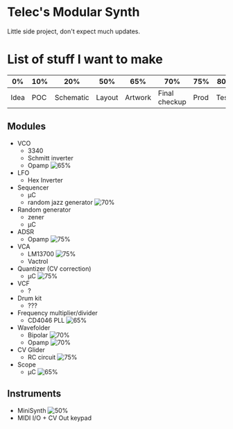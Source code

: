 # Telec's Modular Synth

Little side project, don't expect much updates.

# List of stuff I want to make

| 0%   | 10% | 20%       | 50%    | 65%     | 70%           | 75%  | 80%   | 100% |
|----- |---- |---------- |------- |-------- |-------------- |----- |------ |----- |
| Idea | POC | Schematic | Layout | Artwork | Final checkup | Prod | Tests | Done |

## Modules

* VCO
	- 3340
	- Schmitt inverter
	- Opamp ![65%](https://progress-bar.dev/75)
* LFO
	- Hex Inverter
* Sequencer
	- µC
	- random jazz generator ![70%](https://progress-bar.dev/75)
* Random generator
	- zener
	- µC
* ADSR
	- Opamp ![75%](https://progress-bar.dev/75)
* VCA
	- LM13700 ![75%](https://progress-bar.dev/75)
	- Vactrol
* Quantizer (CV correction)
	- µC ![75%](https://progress-bar.dev/75)
* VCF
	- ?
* Drum kit
	- ???
* Frequency multiplier/divider
	- CD4046 PLL ![65%](https://progress-bar.dev/75)
* Wavefolder
	- Bipolar ![70%](https://progress-bar.dev/70)
	- Opamp ![70%](https://progress-bar.dev/70)
* CV Glider
	- RC circuit ![75%](https://progress-bar.dev/75)
* Scope
	- µC ![65%](https://progress-bar.dev/65)

## Instruments

* MiniSynth ![50%](https://progress-bar.dev/50)
* MIDI I/O + CV Out keypad
